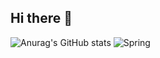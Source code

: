 ## Hi there 👋

<!--
**tokkaiiii/tokkaiiii** is a ✨ _special_ ✨ repository because its `README.md` (this file) appears on your GitHub profile.

Here are some ideas to get you started:

- 🔭 I’m currently working on ...
- 🌱 I’m currently learning ...
- 👯 I’m looking to collaborate on ...
- 🤔 I’m looking for help with ...
- 💬 Ask me about ...
- 📫 How to reach me: ...
- 😄 Pronouns: ...
- ⚡ Fun fact: ...
--> 
![Anurag's GitHub stats](https://github-readme-stats.vercel.app/api?username=tokkaiiii&show_icons=true&theme=transparent)
![Spring](https://img.shields.io/badge/spring-%236DB33F.svg?style=for-the-badge&logo=spring&logoColor=white)
